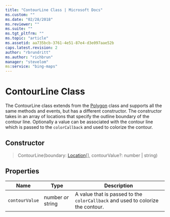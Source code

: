 ```yaml
---
title: "ContourLine Class | Microsoft Docs"
ms.custom: ""
ms.date: "02/28/2018"
ms.reviewer: ""
ms.suite: ""
ms.tgt_pltfrm: ""
ms.topic: "article"
ms.assetid: aa735bcb-3761-4e51-87e4-d3e097aae52b
caps.latest.revision: 2
author: "rbrundritt"
ms.author: "richbrun"
manager: "stevelom"
ms:service: "bing-maps"
---
```

# ContourLine Class
The ContourLine class extends from the [Polygon](../v8-web-control/polygon-class.md) class and supports all the same methods and events, but has a different constructor. The constructor takes in an array of locations that specify the outline boundary of the contour line. Optionally a value can be associated with the contour line which is passed to the `colorCallback` and used to colorize the contour.

## Constructor

> ContourLine(boundary: [Location](../v8-web-control/location-class.md)\[\], contourValue?: number | string)

## Properties 

| Name         | Type            | Description                                                                   |
|--------------|-----------------|-------------------------------------------------------------------------------|
| `contourValue` | number _or_ string | A value that is passed to the `colorCallback` and used to colorize the contour. |
